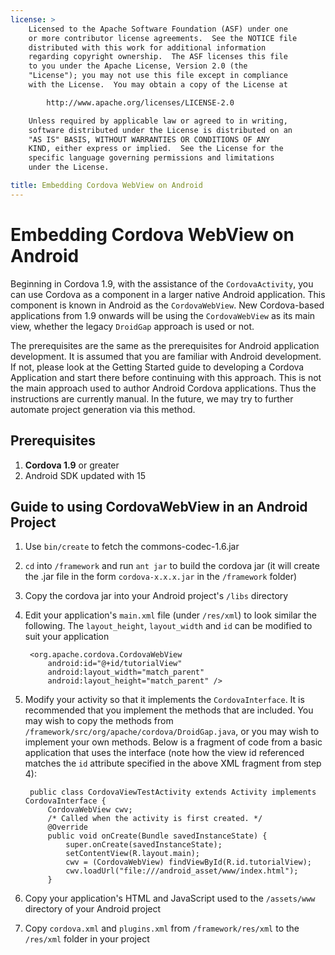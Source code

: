 ```yaml
---
license: >
    Licensed to the Apache Software Foundation (ASF) under one
    or more contributor license agreements.  See the NOTICE file
    distributed with this work for additional information
    regarding copyright ownership.  The ASF licenses this file
    to you under the Apache License, Version 2.0 (the
    "License"); you may not use this file except in compliance
    with the License.  You may obtain a copy of the License at

        http://www.apache.org/licenses/LICENSE-2.0

    Unless required by applicable law or agreed to in writing,
    software distributed under the License is distributed on an
    "AS IS" BASIS, WITHOUT WARRANTIES OR CONDITIONS OF ANY
    KIND, either express or implied.  See the License for the
    specific language governing permissions and limitations
    under the License.

title: Embedding Cordova WebView on Android
---
```


Embedding Cordova WebView on Android
====================================

Beginning in Cordova 1.9, with the assistance of the `CordovaActivity`, you can use Cordova as a component in a larger native Android application. This component is known in Android
as the `CordovaWebView`. New Cordova-based applications from 1.9 onwards will be using the `CordovaWebView` as its main view, whether the legacy `DroidGap` approach is 
used or not.

The prerequisites are the same as the prerequisites for Android application development. It is assumed that you are familiar with Android development. If not, please
look at the Getting Started guide to developing a Cordova Application and start there before continuing with this approach. This is not the main approach used
to author Android Cordova applications. Thus the instructions are currently manual.  In the future, we may try to further automate project generation via this method.

Prerequisites
-------------

1. **Cordova 1.9** or greater
2. Android SDK updated with 15

Guide to using CordovaWebView in an Android Project
---------------------------------------------------

1. Use `bin/create` to fetch the commons-codec-1.6.jar
2. `cd` into `/framework` and run `ant jar` to build the cordova jar (it
   will create the .jar file in the form `cordova-x.x.x.jar` in the
   `/framework` folder)
3. Copy the cordova jar into your Android project's `/libs` directory
4. Edit your application's `main.xml` file (under `/res/xml`) to look similar the following. The `layout_height`, `layout_width` and `id` can be modified to suit your application

        <org.apache.cordova.CordovaWebView
            android:id="@+id/tutorialView"
            android:layout_width="match_parent"
            android:layout_height="match_parent" />

5. Modify your activity so that it implements the `CordovaInterface`.  It is recommended that you implement the methods that are included.  You may wish to copy the methods from `/framework/src/org/apache/cordova/DroidGap.java`, or you may wish to implement your own methods.  Below is a fragment of code from a basic application that uses the interface (note how the view id referenced matches the `id` attribute specified in the above XML fragment from step 4):

        public class CordovaViewTestActivity extends Activity implements CordovaInterface {
            CordovaWebView cwv;
            /* Called when the activity is first created. */
            @Override
            public void onCreate(Bundle savedInstanceState) {
                super.onCreate(savedInstanceState);
                setContentView(R.layout.main);
                cwv = (CordovaWebView) findViewById(R.id.tutorialView);
                cwv.loadUrl("file:///android_asset/www/index.html");
            }

6. Copy your application's HTML and JavaScript used to the `/assets/www` directory of your Android project
7. Copy `cordova.xml` and `plugins.xml` from `/framework/res/xml` to the `/res/xml` folder in your project
